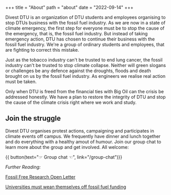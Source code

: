 +++
title = "About"
path = "about"
date = "2022-09-14"
+++

Divest DTU is an organization of DTU students and employees organising to stop DTUs business with the fossil fuel industry. As we are now in a state of climate emergency, the first step for everyone must be to stop the cause of the emergency, that is, the fossil fuel industry. But instead of taking emergency action, DTU has chosen to continue their business with the fossil fuel industry. We're a group of ordinary students and employees, that are fighting to correct this mistake.

Just as the tobacco industry can't be trusted to end lung cancer, the fossil industry can't be trusted to stop climate collapse. Neither will green slogans or challenges be any defence against the droughts, floods and death brought on us by the fossil fuel industry. As engineers we realise real action must be taken.

Only when DTU is freed from the financial ties with Big Oil can the crisis be addressed honestly. We have a plan to restore the integrity of DTU and stop the cause of the climate crisis right where we work and study.

## Join the struggle
Divest DTU organises protest actions, campaigning and participates in climate events off campus. We frequently have dinner and lunch together and do everything with a healthy amout of humour. Join our group chat to learn more about the group and get involved. All welcome:

{{ button(text="☞ Group chat ☜", link="/group-chat")}}

*Further Reading:*

[Fossil Free Research Open Letter](https://fossilfreeresearch.com/letter/)

[Universities must wean themselves off fossil fuel funding](https://www.ft.com/content/b80d9715-4204-4592-a135-067878dc589e)
